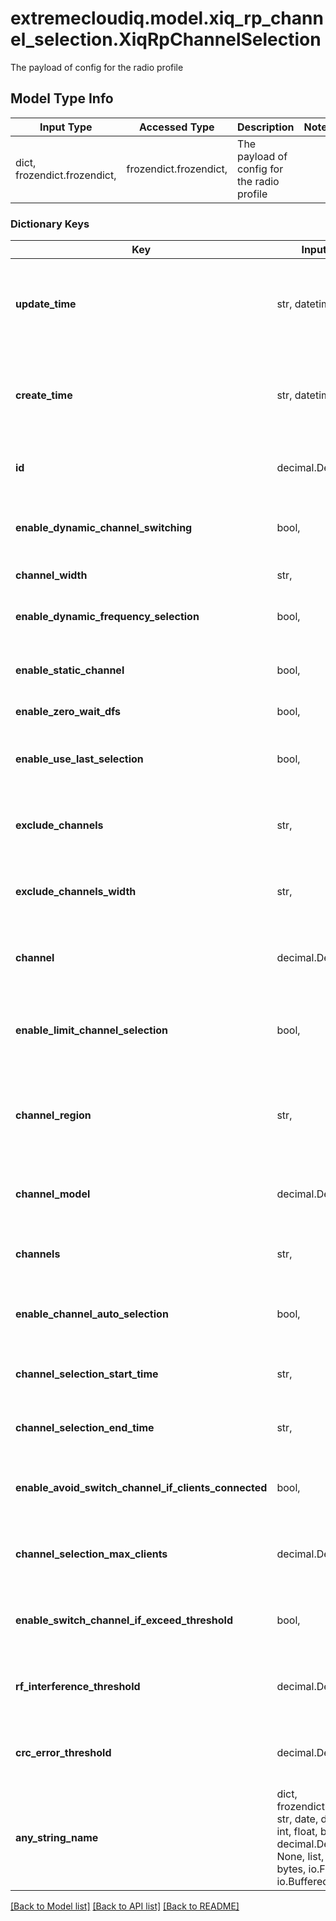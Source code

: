 # extremecloudiq.model.xiq_rp_channel_selection.XiqRpChannelSelection

The payload of config for the radio profile

## Model Type Info
Input Type | Accessed Type | Description | Notes
------------ | ------------- | ------------- | -------------
dict, frozendict.frozendict,  | frozendict.frozendict,  | The payload of config for the radio profile | 

### Dictionary Keys
Key | Input Type | Accessed Type | Description | Notes
------------ | ------------- | ------------- | ------------- | -------------
**update_time** | str, datetime,  | str,  | The last update time | value must conform to RFC-3339 date-time
**create_time** | str, datetime,  | str,  | The create time | value must conform to RFC-3339 date-time
**id** | decimal.Decimal, int,  | decimal.Decimal,  | The unique identifier | value must be a 64 bit integer
**enable_dynamic_channel_switching** | bool,  | BoolClass,  | Whether to dynamically select and switch channels based on the defined criteria. | [optional] 
**channel_width** | str,  | str,  | The channel frequency range | [optional] 
**enable_dynamic_frequency_selection** | bool,  | BoolClass,  | Whether dynamic frequency selection is enabled (a/n, a, ac mode) | [optional] 
**enable_static_channel** | bool,  | BoolClass,  | Whether static channel is enabled (manual channel selection return) | [optional] 
**enable_zero_wait_dfs** | bool,  | BoolClass,  | Whether ZeroWait DFS is enabled | [optional] 
**enable_use_last_selection** | bool,  | BoolClass,  | Whether to use the last known power and channel during the AP boot up process | [optional] 
**exclude_channels** | str,  | str,  | The comma-separated list of excluded channels not on the selected channel width. | [optional] 
**exclude_channels_width** | str,  | str,  | The comma-separated list of excluded channels on the selected channel width. | [optional] 
**channel** | decimal.Decimal, int,  | decimal.Decimal,  | The number of channel selections from 1 up to 165 or AUTO for default selection. | [optional] value must be a 32 bit integer
**enable_limit_channel_selection** | bool,  | BoolClass,  | Whether to allow for limiting the channel selection to non-overlapping channels. (b/g,g/n/, axes modes) | [optional] 
**channel_region** | str,  | str,  | The channel region -- \&quot;USA\&quot;, \&quot;Canada\&quot;, \&quot;Europe\&quot;, or \&quot;World\&quot; | [optional] 
**channel_model** | decimal.Decimal, int,  | decimal.Decimal,  | The number of channel models to limit. | [optional] value must be a 32 bit integer
**channels** | str,  | str,  | The comma separated list of channels allowed channel switching | [optional] 
**enable_channel_auto_selection** | bool,  | BoolClass,  | Whether to enable automatic channel switching during specified time interval. | [optional] 
**channel_selection_start_time** | str,  | str,  | The start time for channel switching in 24-hr time format of hh:mm | [optional] 
**channel_selection_end_time** | str,  | str,  | The end time for channel switching in 24-hr time format of hh:mm | [optional] 
**enable_avoid_switch_channel_if_clients_connected** | bool,  | BoolClass,  | Whether to avoid channel switching if there are already max connected clients | [optional] 
**channel_selection_max_clients** | decimal.Decimal, int,  | decimal.Decimal,  | The maximum number of connected clients from 0 up to 100 to avoid switching | [optional] value must be a 32 bit integer
**enable_switch_channel_if_exceed_threshold** | bool,  | BoolClass,  | Whether to enable channel switching when RF interference exceeds the threshold | [optional] 
**rf_interference_threshold** | decimal.Decimal, int,  | decimal.Decimal,  | The RF interference threshold from 10 up to 80 for channel switching. | [optional] value must be a 32 bit integer
**crc_error_threshold** | decimal.Decimal, int,  | decimal.Decimal,  | The CRC error threshold from 10 up to 80 for channel switching. | [optional] value must be a 32 bit integer
**any_string_name** | dict, frozendict.frozendict, str, date, datetime, int, float, bool, decimal.Decimal, None, list, tuple, bytes, io.FileIO, io.BufferedReader | frozendict.frozendict, str, BoolClass, decimal.Decimal, NoneClass, tuple, bytes, FileIO | any string name can be used but the value must be the correct type | [optional]

[[Back to Model list]](../../README.md#documentation-for-models) [[Back to API list]](../../README.md#documentation-for-api-endpoints) [[Back to README]](../../README.md)

